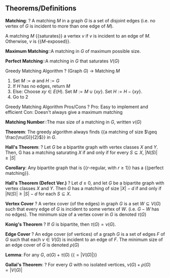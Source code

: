 ## Theorems/Definitions

**Matching**:
?
A matching $M$ in a graph $G$ is a set of disjoint edges (i.e. no vertex of $G$ is incident to more than one edge of $M$).

A matching $M$ {{saturates}} a vertex $v$ if $v$ is incident to an edge of $M$. Otherwise, $v$ is {{$M$-exposed}}.

**Maximum Matching**::A matching in $G$ of maximum possible size.

**Perfect Matching**::A matching in $G$ that saturates $V(G)$ 

Greedy Matching Algorithm
?
(Graph $G$) -> Matching $M$
1. Set $M:= \emptyset$ and $H:=G$ 
2. If $H$ has no edges, return $M$ 
3. Else: Choose $xy\in E(H)$. Set $M:= M\cup \{xy \}$. Set $H:= H-\{xy\}$.
4. Go to 2

Greedy Matching Algorithm Pros/Cons
?
Pro: Easy to implement and efficient
Con: Doesn't always give a maximum matching

**Matching Number**::The max size of a matching in $G$, written $\nu (G)$ 

**Theorem**: The greedy algorithm always finds {{a matching of size $\geq \frac{\nu(G)}{2}$}} in $G$. 

**Hall's Theorem**:
?
Let $G$ be a bipartite graph with vertex classes $X$ and $Y$. Then, G has a matching saturating $X$ if and only if for every $S\subseteq X$, $|N(S)| \geq |S|$ 

**Corollary**: Any bipartite graph that is {{$r$-regular, with $r\geq 1$}}  has a {{perfect matching}}.

**Hall's Theorem (Defect Ver.)**
?
Let $d\geq 0$, and let $G$ be a bipartite graph with vertex classes $X$ and $Y$. Then $G$ has a matching of size $|X|-d$ if and only if $|N(S)| \geq |S| - d$ for  each $S\subseteq X$. 

**Vertex Cover**
?
A vertex cover (of the edges) in graph $G$ is a set $W\subseteq V(G)$ such that every edge of $G$ is incident to some vertex of $W$. (i.e. $G-W$ has no edges).
The minimum size of a vertex cover in $G$ is denoted $\tau (G)$ 

**Konig's Theorem**
?
If $G$ is bipartite, then $\tau(G) = \nu(G)$.

**Edge Cover**
?
An edge cover (of vertices) of a graph $G$ is a set of edges $F$ of $G$ such that each $v\in V(G)$ is incident to an edge of $F$.
The minimum size of an edge cover of $G$ is denoted $\rho(G)$

**Lemma**: For any $G$, $\alpha(G) + \tau(G)$ {{$=|V(G)|$}}

**Gallai's Theorem**: 
?
For every $G$ with no isolated vertices, $\nu(G) + \rho(G) = |V(G)|$







